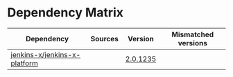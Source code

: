 # Dependency Matrix

Dependency | Sources | Version | Mismatched versions
---------- | ------- | ------- | -------------------
[jenkins-x/jenkins-x-platform](https://github.com/jenkins-x/jenkins-x-platform.git) |  | [2.0.1235](https://github.com/jenkins-x/jenkins-x-platform/releases/tag/v2.0.1235) | 
